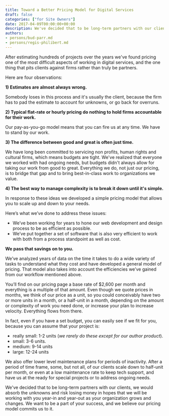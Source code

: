 ```yaml
---
title: Toward a Better Pricing Model for Digital Services
draft: false
categories: ["for Site Owners"]
date: 2017-04-09T00:00:00+00:00
description: We've decided that to be long-term partners with our clients…
authors: 
- persons/bud-parr.md
- persons/regis-philibert.md
---
```

After estimating hundreds of projects over the years we've found pricing one of the most difficult aspects of working in digital services, and the one thing that pits clients against firms rather than truly be partners.

Here are four observations:

**1) Estimates are almost always wrong.**

Somebody loses in this process and it's usually the client, because the firm has to pad the estimate to account for unknowns, or go back for overruns.

**2) Typical flat-rate or hourly pricing do nothing to hold firms accountable for their work.**

Our pay-as-you-go model means that you can fire us at any time. We have to stand by our work.

**3) The difference between good and great is often just time.**

We have long been committed to servicing non profits, human rights and cultural firms, which means budgets are tight. We've realized that everyone we worked with had ongoing needs, but budgets didn't always allow for taking our work from good to great. Everything we do, not just our pricing, is to bridge that gap and to bring best-in-class work to organizations we value.

**4) The best way to manage complexity is to break it down until it's simple.**

In response to these ideas we developed a simple pricing model that allows you to scale up and down to your needs.


Here’s what we’ve done to address these issues:


- We’ve been working for years to hone our web development and design process to be as efficient as possible.
- We’ve put together a set of software that is also very efficient to work with both from a process standpoint as well as cost.

**We pass that savings on to you.**

We’ve analyzed years of data on the time it takes to do a wide variety of tasks to understand what they cost and have developed a general model of pricing. That model also takes into account the efficiencies we’ve gained from our workflow mentioned above.

You’ll find on our pricing page a base rate of $2,600 per month and everything is a multiple of that amount. Even though we quote prices in months, we think of our price as a unit, so you could conceivably have two or more units in a month, or a half-unit in a month, depending on the amount or complexity of work you need done, or increase your plan to increase velocity. Everything flows from there.

In fact, even if you have a set budget, you can easily see if we fit for you, because you can assume that your project is:


- really small: 1-2 units (*we rarely do these except for our author product*).
- small: 3-6 units.
- medium: 9-14 units
- large: 12-24 units

We also offer lower level maintenance plans for periods of inactivity. After a period of time frame, some, but not all, of our clients scale down to half-unit per month, or even at a low maintenance rate to keep tech support, and have us at the ready for special projects or to address ongoing needs.

We've decided that to be long-term partners with our clients, we would absorb the unknowns and risk losing money in hopes that we will be working with you year-in and year-out as your organization grows and changes. We want to be a part of your success, and we believe our pricing model commits us to it.